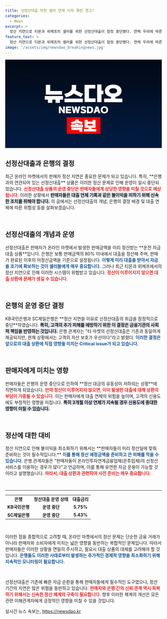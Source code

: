 ```yaml
---
title: 선정산대출 막힌 셀러 연체 이자 폭탄 경고!
categories:
  - News
excerpt: >
  정산 지연으로 티몬과 위메프의 셀러를 위한 선정산대출이 잠정 중단됐다. 연체 우려에 따른 피해가 예상되며, 셀러는 미리 정산자금을 준비해야 한다. 대출 연체가 신용에 미치는 영향은 심각할 수 있다! 클릭해 더 알아보세요.
feature_text: >
  정산 지연으로 티몬과 위메프의 셀러를 위한 선정산대출이 잠정 중단됐다. 연체 우려에 따른 피해가 예상되며, 셀러는 미리 정산자금을 준비해야 한다. 대출 연체가 신용에 미치는 영향은 심각할 수 있다! 클릭해 더 알아보세요.
image: '/assets/img/newsdao_breakingnews.jpg'
---
```


<p><img src="/assets/img/newsdao_breakingnews.jpg" alt="ranknews 속보" /></p>

<h2 data-ke-size="size26">선정산대출과 은행의 결정</h2>

<p data-ke-size="size16">최근 온라인 마켓에서의 판매자 정산 지연은 중요한 문제가 되고 있습니다. 특히, **은행과의 연관되어 있는 선정산대출** 상품은 이러한 정산 문제로 인해 운영이 일시 중단되었습니다. <b><span style="color: #ee2323;">선정산대출 상품의 운영 중단은 판매자들에게 상당한 영향을 미칠 것으로 예상됩니다.</span></b> 이러한 상황에서 <b><span style="background-color: #21538527;">판매자들은 대출 연체 기록과 같은 불이익을 피하기 위해 신속한 조치를 취해야 합니다.</span></b> 이 글에서는 선정산대출의 개념, 은행의 결정 배경 및 대출 연체에 따른 위험성 등을 살펴보겠습니다.</p>

<p data-ke-size="size16">&nbsp;</p>

<h2 data-ke-size="size26">선정산대출의 개념과 운영</h2>

<p data-ke-size="size16">선정산대출은 판매자가 온라인 마켓에서 발생한 판매금액을 미리 정산받는 **운전 자금 대출 상품**입니다. 은행은 보통 판매금액의 80% 이내에서 대출을 정산해 주며, 판매가 완료된 이후의 미정산금액을 기준으로 설정됩니다. <b><span style="color: #1a5490;">이렇게 미리 대출을 받아서 자금을 조기에 확보하는 것이 셀러들에게 매우 중요합니다.</span></b> 그러나 최근 티몬과 위메프에서의 정산 지연으로 인해 이러한 시스템이 위협받고 있습니다. <b><span style="color: #ee2323;">정산이 이루어지지 않으면 대출 상환에 문제가 생길 수 있습니다.</span></b></p>

<p data-ke-size="size16">&nbsp;</p>

<h2 data-ke-size="size26">은행의 운영 중단 결정</h2>

<p data-ke-size="size16">KB국민은행과 SC제일은행은 **정산 지연을 이유로 선정산대출의 취급을 잠정적으로 중단**하였습니다. <b><span style="background-color: #21538527;">특히, 고객의 추가 피해를 예방하기 위한 이 결정은 금융기관의 사회적 책임을 반영하는 것입니다.</span></b> 은행 관계자는 "타 마켓의 선정산대출은 기존과 동일하게 제공되지만, 현재 상황에서는 고객의 자산 보호가 우선이다"라고 밝혔다. <b><span style="color: #1a5490;">이러한 결정은 앞으로의 대출 상환에 직접 영향을 미치는 Critical issue가 되고 있습니다.</span></b></p>

<p data-ke-size="size16">&nbsp;</p>

<h2 data-ke-size="size26">판매자에게 미치는 영향</h2>

<p data-ke-size="size16">판매자들은 은행의 운영 중단으로 인하여 **정산 대금의 유동성이 저하되는 상황**에 직면하게 되었습니다. <b><span style="color: #ee2323;">만약 정산이 이루어지지 않으면, 이미 발생한 대출에 대해 상환의 부담이 가중될 수 있습니다.</span></b> 이는 판매자에게 대출 연체의 위험을 높이며, 고객의 신용도에도 부정적인 영향을 미칩니다. <b><span style="background-color: #21538527;">특히 3개월 이상 연체가 지속될 경우 신용도에 중대한 영향이 미칠 수 있습니다.</span></b></p>

<p data-ke-size="size16">&nbsp;</p>

<h2 data-ke-size="size26">정산에 대한 대비</h2>

<p data-ke-size="size16">정산 지연으로 인해 불이익을 최소화하기 위해서는 **판매자들이 미리 정산일에 맞춰 준비하는 것이 필수적입니다.** <b><span style="color: #1a5490;">이를 통해 정산 예정금액을 준비하고 큰 피해를 막을 수 있습니다.</span></b> 은행 관계자들은 "판매자들이 온라인투자연계금융업체(온투업체)의 선정산 서비스를 이용하는 경우가 많다"고 언급하며, 이를 통해 유연한 자금 운용이 가능할 것이라고 설명했습니다. <b><span style="color: #ee2323;">따라서, 대출 상환과 관련하여 사전 준비는 매우 중요합니다.</span></b></p>

<p data-ke-size="size16">&nbsp;</p>

<hr />

<table>
<tr>
<td style="text-align: center; height: 17px;"><b>은행</b></td>
<td style="text-align: center; height: 17px;"><b>정산대출 운영 상태</b></td>
<td style="text-align: center; height: 17px;"><b>대출금리</b></td>
</tr>
<tr>
<td style="text-align: center; height: 17px;"><b>KB국민은행</b></td>
<td style="text-align: center; height: 17px;"><b>운영 중단</b></td>
<td style="text-align: center; height: 17px;"><b>5.75%</b></td>
</tr>
<tr>
<td style="text-align: center; height: 17px;"><b>SC제일은행</b></td>
<td style="text-align: center; height: 17px;"><b>운영 중단</b></td>
<td style="text-align: center; height: 17px;"><b>5.43%</b></td>
</tr>
</table>

<p data-ke-size="size16">&nbsp;</p>

<p data-ke-size="size16">이러한 점을 종합적으로 고려할 때, 온라인 마켓에서의 정산 문제는 단순한 금융 거래가 아니라 판매자와 소비자에게 미치는 넓은 영향을 동반하는 복합적인 문제입니다. 따라서 판매자들은 이러한 상황을 면밀히 주시하고, 필요시 대출 상품의 대체를 고려해야 할 것입니다. <b><span style="color: #1a5490;">은행들도 이러한 사태로부터 발생하는 추가적인 경제적 영향을 최소화하기 위해 지속적인 모니터링이 필요합니다.</span></b></p> 

<p data-ke-size="size16">&nbsp;</p>

<p data-ke-size="size16">선정산대출은 기존에 빠른 자금 순환을 통해 판매자들에게 필수적인 도구였으나, 정산 기간의 지연은 많은 위험을 동반하고 있습니다. <b><span style="color: #ee2323;">판매자와 은행 간의 신뢰 관계 역시 회복하기 위해서는 신속한 정산 체계의 구축이 필요합니다.</span></b> 향후 이러한 체계의 개선은 모든 관련 이해관계자에게 긍정적인 영향을 미칠 수 있을 것입니다.</p>
실시간 뉴스 속보는, <a href="https://newsdao.kr" rel="dofollow">https://newsdao.kr</a>


